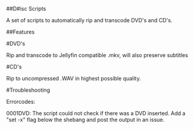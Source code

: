 ##D#isc Scripts

A set of scripts to automatically rip and transcode DVD's and CD's.

##Features

#DVD's

Rip and transcode to Jellyfin compatible .mkv, will also preserve subtitles

#CD's

Rip to uncompressed .WAV in  highest possible quality. 

#Troubleshooting

Errorcodes:

0001DVD: The script could not check if there was a DVD inserted. Add a "set -x" flag below the shebang and post the output in an issue.
